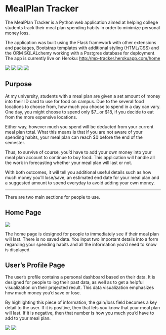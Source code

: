 # MealPlan Tracker

The MealPlan Tracker is a Python web application aimed at helping college students track their meal plan spending habits in order to minimize personal money loss.

The application was built using the Flask framework with other extensions and packages, Bootstrap templates with additional styling (HTML/CSS) and the ORM SQLALchemy working with a Postgres database for deployment. The app is currently live on Heroku: http://mp-tracker.herokuapp.com/home

<img src="https://i.imgur.com/gfqbuDi.png">
<img src="https://i.imgur.com/BLw0Fcg.png">
<img src="https://i.imgur.com/5o2cs25.png">
<img src="https://i.imgur.com/MvPBUBg.png">

## Purpose

At my university, students with a meal plan are given a set amount of money into their ID card to use for food on campus. Due to the several food locations to choose from, how much you choose to spend in a day can vary. One day, you might choose to spend only $7...or $18, if you decide to eat from the more expensive locations.

Either way, however much you spend will be deducted from your current meal plan total. What this means is that if you are not aware of your spending habits, your meal plan can reach $0 before the end of the semester. 

Thus, to survive of course, you’d have to add your own money into your meal plan account to continue to buy food. This application will handle all the work in forecasting whether your meal plan will last or not.

With both outcomes, it will tell you additional useful details such as how much money you’ll lose/save, an estimated end date for your meal plan and a suggested amount to spend everyday to avoid adding your own money.

___

There are two main sections for people to use.

## Home Page

<img src="https://i.imgur.com/7hwXg0F.png">

The home page is designed for people to immediately see if their meal plan will last. There is no saved data. You input two important details into a form regarding your spending habits and all the information you’d need to know is displayed.

## User’s Profile Page

The user’s profile contains a personal dashboard based on their data. It is designed for people to log their past data, as well as to get a helpful visualization on their projected result. This data visualization emphasizes how much money you’d save or lose.

By highlighting this piece of information, the gain/loss field becomes a key detail to the user. If it is positive, then that lets you know that your meal plan will last. If it is negative, then that number is how you much you’d have to add to your meal plan.

<img src="https://i.imgur.com/EIlScSV.png">
<img src="https://i.imgur.com/9ElcAbx.png">
